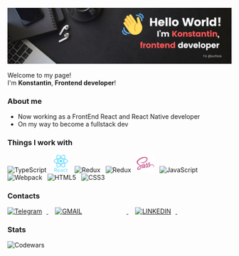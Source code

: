 ![Alt text](./hello-world.jpg/?raw=true "Title")

<p>Welcome to my page! <br /> I'm <b>Konstantin</b>, <b>Frontend developer</b>!

<h3>About me</h3>

- Now working as a FrontEnd React and React Native developer
- On my way to become a fullstack dev


<h3>Things I work with</h3>

<div >
  <img  alt="TypeScript" width="40px" src="https://upload.wikimedia.org/wikipedia/commons/thumb/4/4c/Typescript_logo_2020.svg/1024px-Typescript_logo_2020.svg.png?20221110153201" />
  &nbsp;
<img  alt="React" width="40px" src="https://raw.githubusercontent.com/devicons/devicon/master/icons/react/react-original-wordmark.svg"  />
  &nbsp;
  <img  alt="Redux" width="40px" src="https://cdn.worldvectorlogo.com/logos/redux.svg" />
  &nbsp;
    <img  alt="Redux" width="40px" src="https://cdn.worldvectorlogo.com/logos/mobx.svg" />
  &nbsp;
  <img  alt="SASS/SCSS" width="40px" src="https://raw.githubusercontent.com/devicons/devicon/master/icons/sass/sass-original.svg" />
  &nbsp;
  <img  alt="JavaScript" width="40px" src="https://cdn.jsdelivr.net/gh/devicons/devicon/icons/javascript/javascript-original.svg" />
  &nbsp;
  <img  alt="Webpack" width="40px" src="https://www.vectorlogo.zone/logos/js_webpack/js_webpack-icon.svg" />
  &nbsp;
  <img alt="HTML5" width="40px" src="https://cdn.jsdelivr.net/gh/devicons/devicon/icons/html5/html5-original.svg" />
  &nbsp;
  <img alt="CSS3" width="40px" src="https://cdn.jsdelivr.net/gh/devicons/devicon/icons/css3/css3-original.svg" />
</div>

<h3>Contacts</h3>

<p>
<a href="https://t.me/softlolx" target="_blank"> <img src="https://upload.wikimedia.org/wikipedia/commons/8/82/Telegram_logo.svg" alt="Telegram" width="45" height="45" style="padding-right:10px;"/> </a> &nbsp; &nbsp;
<a href="mailto:softlolx@gmail.com" target="_blank"> <img src="https://upload.wikimedia.org/wikipedia/commons/7/7e/Gmail_icon_%282020%29.svg" alt="GMAIL" width="45" height="45" style="padding-right: 100px;"/> </a>  &nbsp; &nbsp;
<a href="https://www.linkedin.com/in/softlolx/" target="_blank"> <img src="https://upload.wikimedia.org/wikipedia/commons/8/81/LinkedIn_icon.svg" alt="LINKEDIN" width="45" height="45" style="padding-right:10px;"/> </a> &nbsp; &nbsp;
</p>


<h3 align="left">Stats</h3>



 
 ![Codewars](https://github.r2v.ch/codewars?user=softlolx&theme=dark)
  


